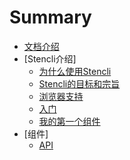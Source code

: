# Summary

* [文档介绍](README.md)
* [Stencli介绍]
  * [为什么使用Stencli](introduction/whyStencli.md)
  * [Stencli的目标和宗旨](introduction/goalsAndObjectives.md)
  * [浏览器支持](introduction/browserSupport.md)
  * [入门](introduction/gettingStarted.md)
  * [我的第一个组件](introduction/myFirstComponent.md)
* [组件]
  * [API](components/API.md)


